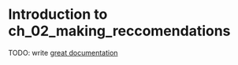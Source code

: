 # Introduction to ch_02_making_reccomendations

TODO: write [great documentation](http://jacobian.org/writing/what-to-write/)
